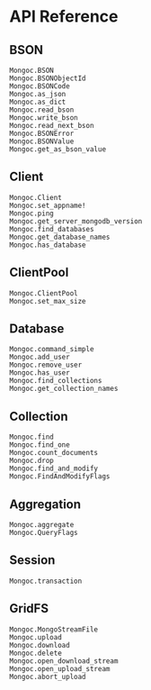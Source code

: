 
# API Reference

## BSON

```@docs
Mongoc.BSON
Mongoc.BSONObjectId
Mongoc.BSONCode
Mongoc.as_json
Mongoc.as_dict
Mongoc.read_bson
Mongoc.write_bson
Mongoc.read_next_bson
Mongoc.BSONError
Mongoc.BSONValue
Mongoc.get_as_bson_value
```

## Client

```@docs
Mongoc.Client
Mongoc.set_appname!
Mongoc.ping
Mongoc.get_server_mongodb_version
Mongoc.find_databases
Mongoc.get_database_names
Mongoc.has_database
```

## ClientPool

```@docs
Mongoc.ClientPool
Mongoc.set_max_size
```

## Database

```@docs
Mongoc.command_simple
Mongoc.add_user
Mongoc.remove_user
Mongoc.has_user
Mongoc.find_collections
Mongoc.get_collection_names
```

## Collection

```@docs
Mongoc.find
Mongoc.find_one
Mongoc.count_documents
Mongoc.drop
Mongoc.find_and_modify
Mongoc.FindAndModifyFlags
```

## Aggregation

```@docs
Mongoc.aggregate
Mongoc.QueryFlags
```

## Session

```@docs
Mongoc.transaction
```

## GridFS

```@docs
Mongoc.MongoStreamFile
Mongoc.upload
Mongoc.download
Mongoc.delete
Mongoc.open_download_stream
Mongoc.open_upload_stream
Mongoc.abort_upload
```

